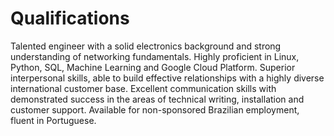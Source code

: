# Qualifications
Talented engineer with a solid electronics background and strong understanding of networking fundamentals. Highly proficient in Linux, Python, SQL, Machine Learning and Google Cloud Platform. Superior interpersonal skills, able to build effective relationships with a highly diverse international customer base. Excellent communication skills with demonstrated success in the areas of technical writing, installation and customer support.  Available for non-sponsored Brazilian employment, fluent in Portuguese.

